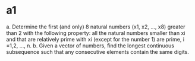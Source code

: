 # a1

a. Determine the first (and only) 8 natural numbers (x1, x2,  …,  x8) greater than 2 with the following property: 
all the natural numbers smaller than xi and that are relatively prime with xi (except for the number 1) are prime, i =1,2, …, n.
b. Given a vector of numbers, find the longest continuous subsequence such that any consecutive elements contain the same digits.
